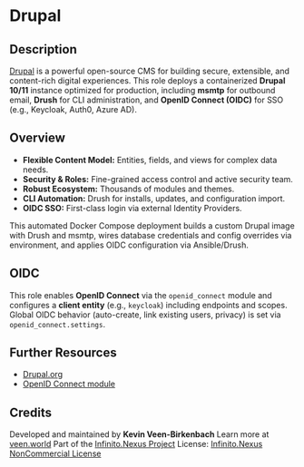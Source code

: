 # Drupal

## Description

[Drupal](https://www.drupal.org/) is a powerful open-source CMS for building secure, extensible, and content-rich digital experiences.
This role deploys a containerized **Drupal 10/11** instance optimized for production, including **msmtp** for outbound email, **Drush** for CLI administration, and **OpenID Connect (OIDC)** for SSO (e.g., Keycloak, Auth0, Azure AD).

## Overview

* **Flexible Content Model:** Entities, fields, and views for complex data needs.
* **Security & Roles:** Fine-grained access control and active security team.
* **Robust Ecosystem:** Thousands of modules and themes.
* **CLI Automation:** Drush for installs, updates, and configuration import.
* **OIDC SSO:** First-class login via external Identity Providers.

This automated Docker Compose deployment builds a custom Drupal image with Drush and msmtp, wires database credentials and config overrides via environment, and applies OIDC configuration via Ansible/Drush.

## OIDC

This role enables **OpenID Connect** via the `openid_connect` module and configures a **client entity** (e.g., `keycloak`) including endpoints and scopes. Global OIDC behavior (auto-create, link existing users, privacy) is set via `openid_connect.settings`.

## Further Resources

* [Drupal.org](https://www.drupal.org/)
* [OpenID Connect module](https://www.drupal.org/project/openid_connect)

## Credits

Developed and maintained by **Kevin Veen-Birkenbach**
Learn more at [veen.world](https://veen.world)
Part of the [Infinito.Nexus Project](https://s.infinito.nexus/code)
License: [Infinito.Nexus NonCommercial License](https://s.infinito.nexus/license)
